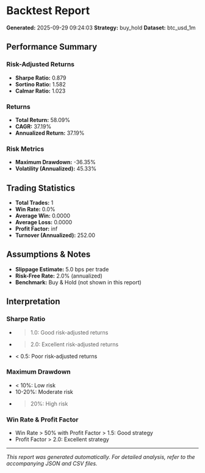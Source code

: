 # Backtest Report

**Generated:** 2025-09-29 09:24:03
**Strategy:** buy_hold
**Dataset:** btc_usd_1m

## Performance Summary

### Risk-Adjusted Returns
- **Sharpe Ratio:** 0.879
- **Sortino Ratio:** 1.582
- **Calmar Ratio:** 1.023

### Returns
- **Total Return:** 58.09%
- **CAGR:** 37.19%
- **Annualized Return:** 37.19%

### Risk Metrics
- **Maximum Drawdown:** -36.35%
- **Volatility (Annualized):** 45.33%

## Trading Statistics

- **Total Trades:** 1
- **Win Rate:** 0.0%
- **Average Win:** 0.0000
- **Average Loss:** 0.0000
- **Profit Factor:** inf
- **Turnover (Annualized):** 252.00

## Assumptions & Notes

- **Slippage Estimate:** 5.0 bps per trade
- **Risk-Free Rate:** 2.0% (annualized)
- **Benchmark:** Buy & Hold (not shown in this report)

## Interpretation

### Sharpe Ratio
- > 1.0: Good risk-adjusted returns
- > 2.0: Excellent risk-adjusted returns
- < 0.5: Poor risk-adjusted returns

### Maximum Drawdown
- < 10%: Low risk
- 10-20%: Moderate risk
- > 20%: High risk

### Win Rate & Profit Factor
- Win Rate > 50% with Profit Factor > 1.5: Good strategy
- Profit Factor > 2.0: Excellent strategy

---
*This report was generated automatically. For detailed analysis, refer to the accompanying JSON and CSV files.*
